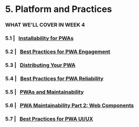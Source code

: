 # 5. Platform and Practices


### WHAT WE'LL COVER IN WEEK 4


### 5.1 | &nbsp; [Installability for PWAs](23.md) 

### 5.2 | &nbsp; [Best Practices for PWA Engagement](24.md) 

### 5.3 | &nbsp; [Distributing Your PWA](25.md) 

### 5.4 | &nbsp; [Best Practices for PWA Reliability](26.md) 

### 5.5 | &nbsp; [PWAs and Maintainability](27.md)

### 5.6 | &nbsp; [PWA Maintainability Part 2: Web Components](28.md) 

### 5.7 | &nbsp; [Best Practices for PWA UI/UX](29.md) 

